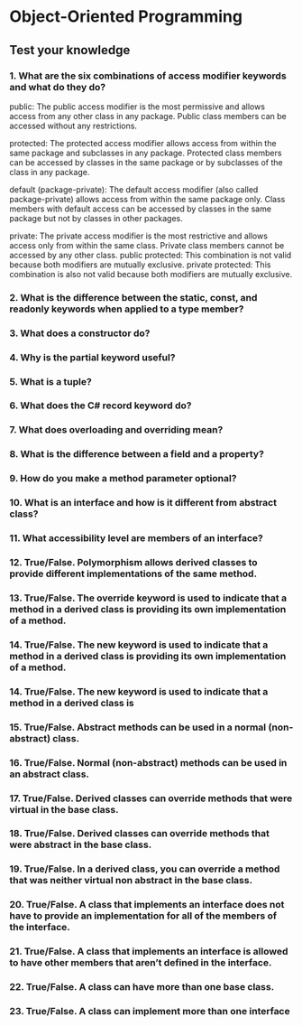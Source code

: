 # Object-Oriented Programming
## Test your knowledge
### 1. What are the six combinations of access modifier keywords and what do they do? 
public: The public access modifier is the most permissive and allows access from any other class in any package. Public class members can be accessed without any restrictions.

protected: The protected access modifier allows access from within the same package and subclasses in any package. Protected class members can be accessed by classes in the same package or by subclasses of the class in any package.

default (package-private): The default access modifier (also called package-private) allows access from within the same package only. Class members with default access can be accessed by classes in the same package but not by classes in other packages.

private: The private access modifier is the most restrictive and allows access only from within the same class. Private class members cannot be accessed by any other class.
public protected: This combination is not valid because both modifiers are mutually exclusive.
private protected: This combination is also not valid because both modifiers are mutually exclusive.
### 2. What is the difference between the static, const, and readonly keywords when applied to a type member?
### 3. What does a constructor do?
### 4. Why is the partial keyword useful?
### 5. What is a tuple?
### 6. What does the C# record keyword do?
### 7. What does overloading and overriding mean?
### 8. What is the difference between a field and a property?
### 9. How do you make a method parameter optional?
### 10. What is an interface and how is it different from abstract class?
### 11. What accessibility level are members of an interface?
### 12. True/False. Polymorphism allows derived classes to provide different implementations of the same method.
### 13. True/False. The override keyword is used to indicate that a method in a derived class is providing its own implementation of a method.
### 14. True/False. The new keyword is used to indicate that a method in a derived class is providing its own implementation of a method.
### 14. True/False. The new keyword is used to indicate that a method in a derived class is
### 15. True/False. Abstract methods can be used in a normal (non-abstract) class. 
### 16. True/False. Normal (non-abstract) methods can be used in an abstract class. 

### 17. True/False. Derived classes can override methods that were virtual in the base class. 
### 18. True/False. Derived classes can override methods that were abstract in the base class. 
### 19. True/False. In a derived class, you can override a method that was neither virtual non abstract in the base class.
### 20. True/False. A class that implements an interface does not have to provide an implementation for all of the members of the interface.
### 21. True/False. A class that implements an interface is allowed to have other members that aren’t defined in the interface.
### 22. True/False. A class can have more than one base class.
### 23. True/False. A class can implement more than one interface
